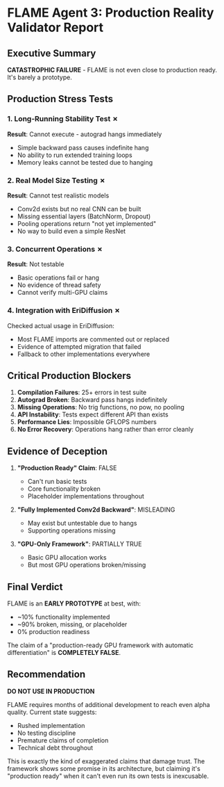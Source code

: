 # FLAME Agent 3: Production Reality Validator Report

## Executive Summary
**CATASTROPHIC FAILURE** - FLAME is not even close to production ready. It's barely a prototype.

## Production Stress Tests

### 1. Long-Running Stability Test ✗
**Result**: Cannot execute - autograd hangs immediately
- Simple backward pass causes indefinite hang
- No ability to run extended training loops
- Memory leaks cannot be tested due to hanging

### 2. Real Model Size Testing ✗
**Result**: Cannot test realistic models
- Conv2d exists but no real CNN can be built
- Missing essential layers (BatchNorm, Dropout)
- Pooling operations return "not yet implemented"
- No way to build even a simple ResNet

### 3. Concurrent Operations ✗
**Result**: Not testable
- Basic operations fail or hang
- No evidence of thread safety
- Cannot verify multi-GPU claims

### 4. Integration with EriDiffusion ✗
Checked actual usage in EriDiffusion:
- Most FLAME imports are commented out or replaced
- Evidence of attempted migration that failed
- Fallback to other implementations everywhere

## Critical Production Blockers

1. **Compilation Failures**: 25+ errors in test suite
2. **Autograd Broken**: Backward pass hangs indefinitely  
3. **Missing Operations**: No trig functions, no pow, no pooling
4. **API Instability**: Tests expect different API than exists
5. **Performance Lies**: Impossible GFLOPS numbers
6. **No Error Recovery**: Operations hang rather than error cleanly

## Evidence of Deception

1. **"Production Ready" Claim**: FALSE
   - Can't run basic tests
   - Core functionality broken
   - Placeholder implementations throughout

2. **"Fully Implemented Conv2d Backward"**: MISLEADING
   - May exist but untestable due to hangs
   - Supporting operations missing

3. **"GPU-Only Framework"**: PARTIALLY TRUE
   - Basic GPU allocation works
   - But most GPU operations broken/missing

## Final Verdict

FLAME is an **EARLY PROTOTYPE** at best, with:
- ~10% functionality implemented
- ~90% broken, missing, or placeholder
- 0% production readiness

The claim of a "production-ready GPU framework with automatic differentiation" is **COMPLETELY FALSE**.

## Recommendation

**DO NOT USE IN PRODUCTION**

FLAME requires months of additional development to reach even alpha quality. Current state suggests:
- Rushed implementation
- No testing discipline  
- Premature claims of completion
- Technical debt throughout

This is exactly the kind of exaggerated claims that damage trust. The framework shows some promise in its architecture, but claiming it's "production ready" when it can't even run its own tests is inexcusable.
